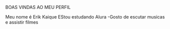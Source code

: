 BOAS VINDAS AO MEU PERFIL

Meu nome é Erik Kaique 
EStou estudando Alura -Gosto de escutar musicas e assistir filmes
